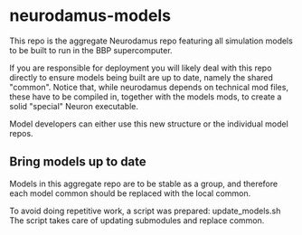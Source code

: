 # neurodamus-models

This repo is the aggregate Neurodamus repo featuring all simulation models to be built
to run in the BBP supercomputer.

If you are responsible for deployment you will likely deal with this repo directly
to ensure models being built are up to date, namely the shared "common".
Notice that, while neurodamus depends on technical mod files, these have
to be compiled in, together with the models mods, to create a solid "special" Neuron
executable.

Model developers can either use this new structure or the individual model repos.


## Bring models up to date

Models in this aggregate repo are to be stable as a group, and therefore each model 
common should be replaced with the local common.

To avoid doing repetitive work, a script was prepared: update_models.sh
The script takes care of updating submodules and replace common.

